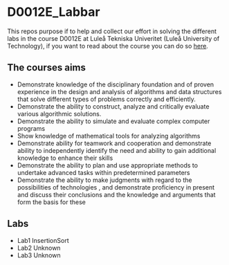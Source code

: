 # D0012E_Labbar
This repos purpose if to help and collect our effort in solving the different labs in the course D0012E at Luleå Tekniska Univeritet (Luleå University of Technology), if you want to read about the course you can do so [here](https://www.ltu.se/edu/course/D00/D0012E/D0012E-Algoritmer-och-datastrukturer-1.67699?kursView=kursplan&l=en).

## The courses aims 
- Demonstrate knowledge of the disciplinary foundation and of proven experience in the design and analysis of algorithms and data structures that solve different types of problems correctly and efficiently.
- Demonstrate the ability to construct, analyze and critically evaluate various algorithmic solutions.
- Demonstrate the ability to simulate and evaluate complex computer programs
- Show knowledge of mathematical tools for analyzing algorithms
- Demonstrate ability for teamwork and cooperation and demonstrate ability to independently identify the need and ability to gain additional knowledge to enhance their skills
- Demonstrate the ability to plan and use appropriate methods to undertake advanced tasks within predetermined parameters  
- Demonstrate the ability to make judgments with regard to the possibilities of technologies , and demonstrate proficiency in present and discuss their conclusions and the knowledge and arguments that form the basis for these

## Labs
- Lab1 InsertionSort
- Lab2 Unknown 
- Lab3 Unknown